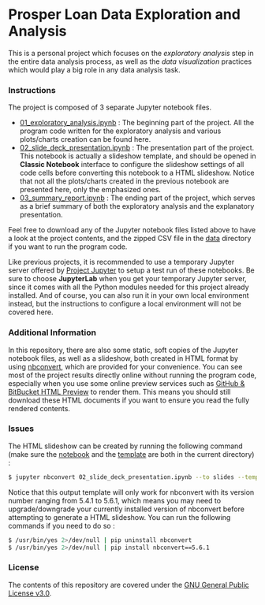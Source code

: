 # Prosper Loan Data Exploration and Analysis

This is a personal project which focuses on the *exploratory analysis* step in the entire data analysis process, as well as the *data visualization* practices which would play a big role in any data analysis task.

### Instructions

The project is composed of 3 separate Jupyter notebook files.

- [01_exploratory_analysis.ipynb](https://github.com/ZXKUQYB/nd002-project5/blob/main/01_exploratory_analysis.ipynb) : The beginning part of the project. All the program code written for the exploratory analysis and various plots/charts creation can be found here.
- [02_slide_deck_presentation.ipynb](https://github.com/ZXKUQYB/nd002-project5/blob/main/02_slide_deck_presentation.ipynb) : The presentation part of the project. This notebook is actually a slideshow template, and should be opened in **Classic Notebook** interface to configure the slideshow settings of all code cells before converting this notebook to a HTML slideshow. Notice that not all the plots/charts created in the previous notebook are presented here, only the emphasized ones.
- [03_summary_report.ipynb](https://github.com/ZXKUQYB/nd002-project5/blob/main/03_summary_report.ipynb) : The ending part of the project, which serves as a brief summary of both the exploratory analysis and the explanatory presentation.

Feel free to download any of the Jupyter notebook files listed above to have a look at the project contents, and the zipped CSV file in the [data](https://github.com/ZXKUQYB/nd002-project5/tree/main/data) directory if you want to run the program code.

Like previous projects, it is recommended to use a temporary Jupyter server offered by [Project Jupyter](https://jupyter.org/try) to setup a test run of these notebooks. Be sure to choose **JupyterLab** when you get your temporary Jupyter server, since it comes with all the Python modules needed for this project already installed. And of course, you can also run it in your own local environment instead, but the instructions to configure a local environment will not be covered here.

### Additional Information

In this repository, there are also some static, soft copies of the Jupyter notebook files, as well as a slideshow, both created in HTML format by using [nbconvert](https://nbconvert.readthedocs.io), which are provided for your convenience. You can see most of the project results directly online without running the program code, especially when you use some online preview services such as [GitHub & BitBucket HTML Preview](https://htmlpreview.github.io/) to render them. This means you should still download these HTML documents if you want to ensure you read the fully rendered contents.

### Issues

The HTML slideshow can be created by running the following command (make sure the [notebook](https://github.com/ZXKUQYB/nd002-project5/blob/main/02_slide_deck_presentation.ipynb) and the [template](https://github.com/ZXKUQYB/nd002-project5/blob/main/output_toggle.tpl) are both in the current directory) :

```sh
$ jupyter nbconvert 02_slide_deck_presentation.ipynb --to slides --template output_toggle
```

Notice that this output template will only work for nbconvert with its version number ranging from 5.4.1 to 5.6.1, which means you may need to upgrade/downgrade your currently installed version of nbconvert before attempting to generate a HTML slideshow. You can run the following commands if you need to do so :

```sh
$ /usr/bin/yes 2>/dev/null | pip uninstall nbconvert
$ /usr/bin/yes 2>/dev/null | pip install nbconvert==5.6.1
```

### License

The contents of this repository are covered under the [GNU General Public License v3.0](https://github.com/ZXKUQYB/nd002-project5/blob/main/LICENSE).
